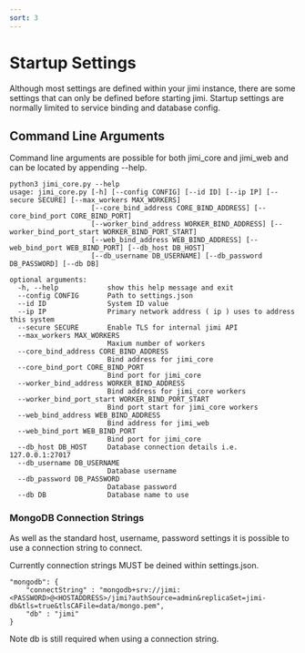 ```yaml
---
sort: 3
---
```


# Startup Settings

Although most settings are defined within your jimi instance, there are some settings that can only be defined before starting jimi. Startup settings are normally limited to service binding and database config.

## Command Line Arguments

Command line arguments are possible for both jimi_core and jimi_web and can be located by appending --help.

```
python3 jimi_core.py --help
usage: jimi_core.py [-h] [--config CONFIG] [--id ID] [--ip IP] [--secure SECURE] [--max_workers MAX_WORKERS]
                    [--core_bind_address CORE_BIND_ADDRESS] [--core_bind_port CORE_BIND_PORT]
                    [--worker_bind_address WORKER_BIND_ADDRESS] [--worker_bind_port_start WORKER_BIND_PORT_START]
                    [--web_bind_address WEB_BIND_ADDRESS] [--web_bind_port WEB_BIND_PORT] [--db_host DB_HOST]
                    [--db_username DB_USERNAME] [--db_password DB_PASSWORD] [--db DB]

optional arguments:
  -h, --help            show this help message and exit
  --config CONFIG       Path to settings.json
  --id ID               System ID value
  --ip IP               Primary network address ( ip ) uses to address this system
  --secure SECURE       Enable TLS for internal jimi API
  --max_workers MAX_WORKERS
                        Maxium number of workers
  --core_bind_address CORE_BIND_ADDRESS
                        Bind address for jimi_core
  --core_bind_port CORE_BIND_PORT
                        Bind port for jimi_core
  --worker_bind_address WORKER_BIND_ADDRESS
                        Bind address for jimi_core workers
  --worker_bind_port_start WORKER_BIND_PORT_START
                        Bind port start for jimi_core workers
  --web_bind_address WEB_BIND_ADDRESS
                        Bind address for jimi_web
  --web_bind_port WEB_BIND_PORT
                        Bind port for jimi_core
  --db_host DB_HOST     Database connection details i.e. 127.0.0.1:27017
  --db_username DB_USERNAME
                        Database username
  --db_password DB_PASSWORD
                        Database password
  --db DB               Database name to use
```

### MongoDB Connection Strings

As well as the standard host, username, password settings it is possible to use a connection string to connect.

Currently connection strings MUST be deined within settings.json.

```
"mongodb": {
    "connectString" : "mongodb+srv://jimi:<PASSWORD>@<HOSTADDRESS>/jimi?authSource=admin&replicaSet=jimi-db&tls=true&tlsCAFile=data/mongo.pem",
    "db" : "jimi"
}
```

Note db is still required when using a connection string.